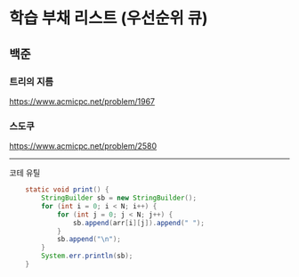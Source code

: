 # 학습 부채 리스트 (우선순위 큐)

## 백준

### 트리의 지름
https://www.acmicpc.net/problem/1967

### 스도쿠
https://www.acmicpc.net/problem/2580

---

코테 유틸

```java
	static void print() {
		StringBuilder sb = new StringBuilder();
		for (int i = 0; i < N; i++) {
			for (int j = 0; j < N; j++) {
				sb.append(arr[i][j]).append(" ");
			}
			sb.append("\n");
		}
		System.err.println(sb);
	}

```
